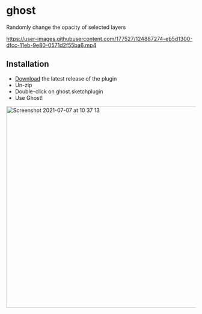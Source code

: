 # ghost
Randomly change the opacity of selected layers





https://user-images.githubusercontent.com/177527/124887274-eb5d1300-dfcc-11eb-9e80-0571d2f55ba6.mp4



## Installation

- [Download](../../releases/latest/download/ghost.sketchplugin.zip) the latest release of the plugin
- Un-zip
- Double-click on ghost.sketchplugin
- Use Ghost!

<img width="536" alt="Screenshot 2021-07-07 at 10 37 13" src="https://user-images.githubusercontent.com/177527/124736933-652ec700-df0f-11eb-9de5-a644cfabde91.png">

